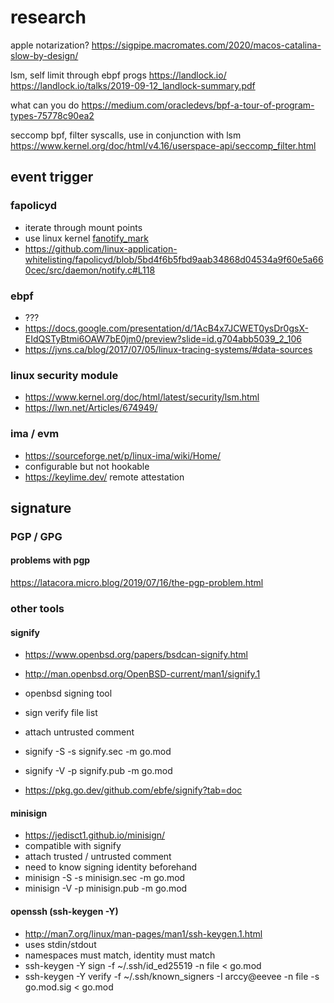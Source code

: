 # research

apple notarization?
https://sigpipe.macromates.com/2020/macos-catalina-slow-by-design/

lsm, self limit through ebpf progs
https://landlock.io/
https://landlock.io/talks/2019-09-12_landlock-summary.pdf

what can you do
https://medium.com/oracledevs/bpf-a-tour-of-program-types-75778c90ea2

seccomp bpf, filter syscalls, use in conjunction with lsm
https://www.kernel.org/doc/html/v4.16/userspace-api/seccomp_filter.html

## event trigger

### fapolicyd

- iterate through mount points
- use linux kernel [fanotify_mark](http://man7.org/linux/man-pages/man2/fanotify_mark.2.html)
- https://github.com/linux-application-whitelisting/fapolicyd/blob/5bd4f6b5fbd9aab34868d04534a9f60e5a660cec/src/daemon/notify.c#L118

### ebpf

- ???
- https://docs.google.com/presentation/d/1AcB4x7JCWET0ysDr0gsX-EIdQSTyBtmi6OAW7bE0jm0/preview?slide=id.g704abb5039_2_106
- https://jvns.ca/blog/2017/07/05/linux-tracing-systems/#data-sources

### linux security module

- https://www.kernel.org/doc/html/latest/security/lsm.html
- https://lwn.net/Articles/674949/

### ima / evm

- https://sourceforge.net/p/linux-ima/wiki/Home/
- configurable but not hookable
- https://keylime.dev/ remote attestation

## signature

### PGP / GPG

#### problems with pgp

https://latacora.micro.blog/2019/07/16/the-pgp-problem.html

### other tools

#### signify

- https://www.openbsd.org/papers/bsdcan-signify.html
- http://man.openbsd.org/OpenBSD-current/man1/signify.1
- openbsd signing tool
- sign verify file list
- attach untrusted comment
- signify -S -s signify.sec -m go.mod
- signify -V -p signify.pub -m go.mod

- https://pkg.go.dev/github.com/ebfe/signify?tab=doc

#### minisign

- https://jedisct1.github.io/minisign/
- compatible with signify
- attach trusted / untrusted comment
- need to know signing identity beforehand
- minisign -S -s minisign.sec -m go.mod
- minisign -V -p minisign.pub -m go.mod

#### openssh (ssh-keygen -Y)

- http://man7.org/linux/man-pages/man1/ssh-keygen.1.html
- uses stdin/stdout
- namespaces must match, identity must match
- ssh-keygen -Y sign -f ~/.ssh/id_ed25519 -n file < go.mod
- ssh-keygen -Y verify -f ~/.ssh/known_signers -I arccy@eevee -n file -s go.mod.sig < go.mod
